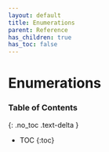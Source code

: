 ```yaml
---
layout: default
title: Enumerations
parent: Reference
has_children: true
has_toc: false
---
```


# Enumerations
### Table of Contents
{: .no_toc .text-delta }

- TOC
{:toc}
